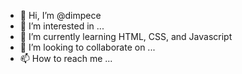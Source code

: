 - 👋 Hi, I’m @dimpece
- 👀 I’m interested in ...
- 🌱 I’m currently learning HTML, CSS, and Javascript
- 💞️ I’m looking to collaborate on ...
- 📫 How to reach me ...

<!---
dimpece/dimpece is a ✨ special ✨ repository because its `README.md` (this file) appears on your GitHub profile.
You can click the Preview link to take a look at your changes.
--->
